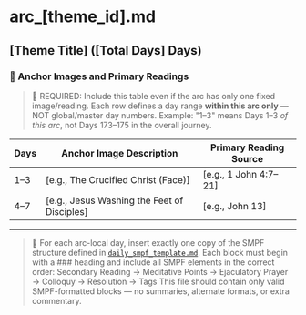 <!-- TEMPLATE_TYPE: arc_smpf -->

# arc_[theme_id].md

## [Theme Title] ([Total Days] Days)

### 📜 Anchor Images and Primary Readings

> 📝 REQUIRED: Include this table even if the arc has only one fixed image/reading.
> Each row defines a day range **within this arc only** — NOT global/master day numbers.
> Example: "1–3" means Days 1–3 *of this arc*, not Days 173–175 in the overall journey.

| Days     | Anchor Image Description                  | Primary Reading Source                  |
|----------|--------------------------------------------|-----------------------------------------|
| 1–3      | [e.g., The Crucified Christ (Face)]        | [e.g., 1 John 4:7–21]                   |
| 4–7      | [e.g., Jesus Washing the Feet of Disciples]| [e.g., John 13]                         |

---

> 🔁 For each arc-local day, insert exactly one copy of the SMPF structure defined in [`daily_smpf_template.md`](daily_smpf_template.md).
> Each block must begin with a ### heading and include all SMPF elements in the correct order:
Secondary Reading → Meditative Points → Ejaculatory Prayer → Colloquy → Resolution → Tags
> This file should contain only valid SMPF-formatted blocks — no summaries, alternate formats, or extra commentary.
